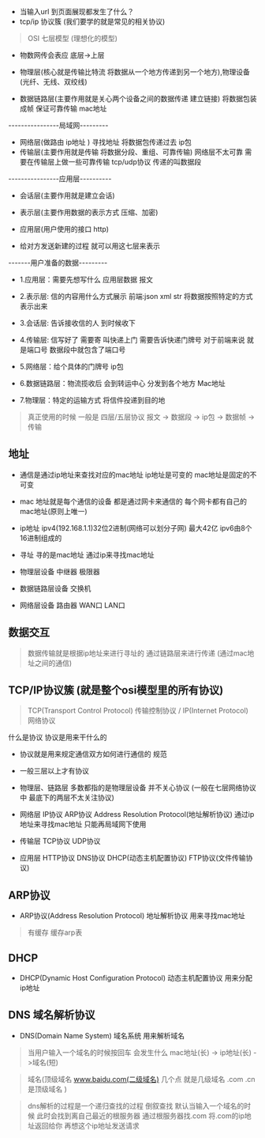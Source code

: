 - 当输入url 到页面展现都发生了什么？
- tcp/ip 协议簇 (我们要学的就是常见的相关协议)


> OSI 七层模型 (理想化的模型)
- 物数网传会表应
底层->上层 

- 物理层(核心就是传输比特流 将数据从一个地方传递到另一个地方),物理设备(光纤、无线、双绞线)
- 数据链路层(主要作用就是关心两个设备之间的数据传递 建立链接) 将数据包装成帧 保证可靠传输 mac地址

----------------局域网---------


- 网络层(做路由 ip地址 ) 寻找地址 将数据包传递过去 ip包 
- 传输层(主要作用就是传输 将数据分段、重组、可靠传输) 网络层不太可靠 需要在传输层上做一些可靠传输 tcp/udp协议 传递的叫数据段

----------------应用层----------
- 会话层(主要作用就是建立会话)
- 表示层(主要作用数据的表示方式 压缩、加密)
- 应用层(用户使用的接口 http)


- 给对方发送新建的过程 就可以用这七层来表示

-------用户准备的数据---------
- 1.应用层：需要先想写什么   应用层数据 报文
- 2.表示层: 信的内容用什么方式展示 前端:json xml str 将数据按照特定的方式表示出来
- 3.会话层: 告诉接收信的人 到时候收下 

- 4.传输层: 信写好了 需要寄  叫快递上门 需要告诉快递门牌号  对于前端来说 就是端口号  数据段中就包含了端口号 
- 5.网络层：给个具体的门牌号 ip包
- 6.数据链路层：物流揽收后 会到转运中心 分发到各个地方 Mac地址 
- 7.物理层：特定的运输方式  将信件投递到目的地

> 真正使用的时候 一般是 四层/五层协议 报文 -> 数据段 -> ip包 -> 数据帧 ->传输

## 地址
- 通信是通过ip地址来查找对应的mac地址 ip地址是可变的  mac地址是固定的不可变
- mac 地址就是每个通信的设备  都是通过网卡来通信的 每个网卡都有自己的mac地址(原则上唯一)
- ip地址  ipv4(192.168.1.1)32位2进制(网络可以划分子网) 最大42亿 ipv6由8个16进制组成的 

- 寻址 寻的是mac地址  通过ip来寻找mac地址

- 物理层设备 中继器  极限器
- 数据链路层设备  交换机
- 网络层设备  路由器 WAN口  LAN口




## 数据交互
> 数据传输就是根据ip地址来进行寻址的 通过链路层来进行传递 (通过mac地址之间的通信)


## TCP/IP协议簇 (就是整个osi模型里的所有协议)

> TCP(Transport Control Protocol) 传输控制协议  / IP(Internet Protocol) 网络协议

什么是协议  协议是用来干什么的
- 协议就是用来规定通信双方如何进行通信的 规范 
 - 一般三层以上才有协议

- 物理层、链路层
   多数都指的是物理层设备  并不关心协议 (一般在七层网络协议中 最底下的两层不太关注协议)

- 网络层 IP协议 ARP协议 Address Resolution Protocol(地址解析协议) 通过ip地址来寻找mac地址 只能再局域网下使用 
- 传输层 TCP协议 UDP协议
- 应用层 HTTP协议  DNS协议 DHCP(动态主机配置协议) FTP协议(文件传输协议)

## ARP协议 
- ARP协议(Address Resolution Protocol)  地址解析协议  用来寻找mac地址
> 有缓存 缓存arp表 

## DHCP 
- DHCP(Dynamic Host Configuration Protocol) 动态主机配置协议  用来分配ip地址

## DNS 域名解析协议
- DNS(Domain Name System) 域名系统  用来解析域名

> 当用户输入一个域名的时候按回车 会发生什么 mac地址(长) -> ip地址(长) ->域名(短)

> 域名(顶级域名  www.baidu.com(二级域名)  几个点 就是几级域名  .com .cn是顶级域名 )

> dns解析的过程是一个递归查找的过程 倒叙查找  默认当输入一个域名的时候  此时会找到离自己最近的根服务器 通过根服务器找.com 将.com的ip地址返回给你  再想这个ip地址发送请求


